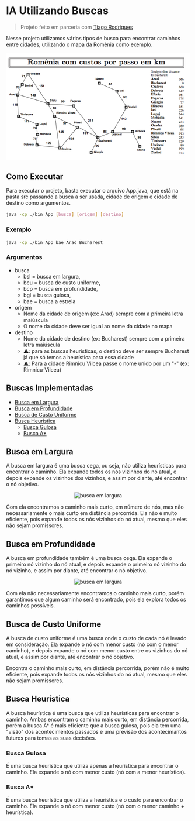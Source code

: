 # IA Utilizando Buscas
> Projeto feito em parceria com <a href="https://github.com/tiagors09" target="_blank">Tiago Rodrigues</a>

Nesse projeto utilizamos vários tipos de busca para encontrar caminhos entre cidades, utilizando o mapa da Romênia como exemplo.

<div align="center">

![Mapa da Romênia](img/mapa_romenia.jpg)

</div>

## Como Executar

Para executar o projeto, basta executar o arquivo App.java, que está na pasta src passando a busca a ser usada, cidade de origem e cidade de destino como argumentos.

```bash
java -cp ./bin App [busca] [origem] [destino]
```

### Exemplo

```bash
java -cp ./bin App bae Arad Bucharest
```

### Argumentos

- busca
  - bsl = busca em largura,
  - bcu = busca de custo uniforme,
  - bcp = busca em profundidade,
  - bgl = busca gulosa,
  - bae = busca a estrela
- origem
  - Nome da cidade de origem (ex: Arad) sempre com a primeira letra maiúscula
  - O nome da cidade deve ser igual ao nome da cidade no mapa
- destino
  - Nome da cidade de destino (ex: Bucharest) sempre com a primeira letra maiúscula
  - ⚠️: para as buscas heurísticas, o destino deve ser sempre Bucharest já que só temos a heurística para essa cidade
  - ⚠️: Para a cidade Rimnicu Vilcea passe o nome unido por um "-" (ex: Rimnicu-Vilcea)

## Buscas Implementadas

- [Busca em Largura](#busca-em-largura)
- [Busca em Profundidade](#busca-em-profundidade)
- [Busca de Custo Uniforme](#busca-de-custo-uniforme)
- [Busca Heurística](#busca-heurística)
  - [Busca Gulosa](#busca-gulosa)
  - [Busca A\*](#busca-a)

## Busca em Largura

A busca em largura é uma busca cega, ou seja, não utiliza heurísticas para encontrar o caminho. Ela expande todos os nós vizinhos do nó atual, e depois expande os vizinhos dos vizinhos, e assim por diante, até encontrar o nó objetivo.

<div align="center">

![busca em largura](busca_em_largura.gif)

</div>

Com ela encontramos o caminho mais curto, em número de nós, mas não necessariamente o mais curto em distância percorrida. Ela não é muito eficiente, pois expande todos os nós vizinhos do nó atual, mesmo que eles não sejam promissores.

## Busca em Profundidade

A busca em profundidade também é uma busca cega. Ela expande o primeiro nó vizinho do nó atual, e depois expande o primeiro nó vizinho do nó vizinho, e assim por diante, até encontrar o nó objetivo.

<div align="center">

![busca em largura](busca_em_profundidade.gif)

</div>

Com ela não necessariamente encontramos o caminho mais curto, porém garantimos que algum caminho será encontrado, pois ela explora todos os caminhos possíveis.

## Busca de Custo Uniforme

A busca de custo uniforme é uma busca onde o custo de cada nó é levado em consideração. Ela expande o nó com menor custo (nó com o menor caminho), e depois expande o nó com menor custo entre os vizinhos do nó atual, e assim por diante, até encontrar o nó objetivo.

Encontra o caminho mais curto, em distância percorrida, porém não é muito eficiente, pois expande todos os nós vizinhos do nó atual, mesmo que eles não sejam promissores.

## Busca Heurística

A busca heurística é uma busca que utiliza heurísticas para encontrar o caminho. Ambas encontram o caminho mais curto, em distância percorrida, porém a busca A\* é mais eficiente que a busca gulosa, pois ela tem uma "visão" dos acontecimentos passados e uma previsão dos acontecimantos futuros para tomas as suas decisões.

### Busca Gulosa

É uma busca heurística que utiliza apenas a heurística para encontrar o caminho. Ela expande o nó com menor custo (nó com a menor heurística).

### Busca A\*

É uma busca heurística que utiliza a heurística e o custo para encontrar o caminho. Ela expande o nó com menor custo (nó com o menor caminho + heurística).
